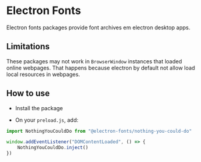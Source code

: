# Electron Fonts

Electron fonts packages provide font archives em electron desktop apps.

## Limitations

These packages may not work in `BrowserWindow` instances that loaded online webpages. That happens because electron by default not allow load local resources in webpages.

## How to use

* Install the package

* On your `preload.js`, add:

```ts
import NothingYouCouldDo from "@electron-fonts/nothing-you-could-do"

window.addEventListener("DOMContentLoaded", () => {
    NothingYouCouldDo.inject()
})
```